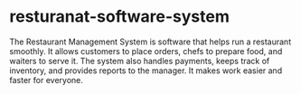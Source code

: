 # resturanat-software-system
The Restaurant Management System is software that helps run a restaurant smoothly. It allows customers to place orders, chefs to prepare food, and waiters to serve it. The system also handles payments, keeps track of inventory, and provides reports to the manager. It makes work easier and faster for everyone.
